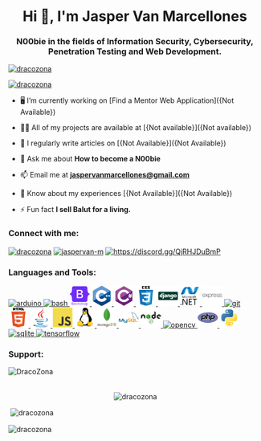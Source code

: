 <h1 align="center">Hi 👋, I'm Jasper Van Marcellones</h1>
<h3 align="center">N00bie in the fields of Information Security, Cybersecurity, Penetration Testing and Web Development.</h3>

<p align="left"> <a href="https://github.com/ryo-ma/github-profile-trophy"><img src="https://github-profile-trophy.vercel.app/?username=dracozona" alt="dracozona" /></a> </p>

<p align="left"> <a href="https://twitter.com/dracozona" target="blank"><img src="https://img.shields.io/twitter/follow/dracozona?logo=twitter&style=for-the-badge" alt="dracozona" /></a> </p>

- 🖥️ I’m currently working on [Find a Mentor Web Application]({Not Available})

- 👨‍💻 All of my projects are available at [{Not available}]({Not available})

- 📝 I regularly write articles on [{Not Available}]({Not Available})

- 💬 Ask me about **How to become a N00bie**

- 📫 Email me at **jaspervanmarcellones@gmail.com**

- 📄 Know about my experiences [{Not Available}]({Not Available})

- ⚡ Fun fact **I sell Balut for a living.**

<h3 align="left">Connect with me:</h3>
<p align="left">
<a href="https://twitter.com/dracozona" target="blank"><img align="center" src="https://cdn.jsdelivr.net/npm/simple-icons@3.0.1/icons/twitter.svg" alt="dracozona" height="30" width="40" /></a>
<a href="https://linkedin.com/in/jaspervan-m" target="blank"><img align="center" src="https://cdn.jsdelivr.net/npm/simple-icons@3.0.1/icons/linkedin.svg" alt="jaspervan-m" height="30" width="40" /></a>
<a href="https://discord.gg/https://discord.gg/QjRHJDuBmP" target="blank"><img align="center" src="https://cdn.jsdelivr.net/npm/simple-icons@3.0.1/icons/discord.svg" alt="https://discord.gg/QjRHJDuBmP" height="30" width="40" /></a>
</p>

<h3 align="left">Languages and Tools:</h3>
<p align="left"> <a href="https://www.arduino.cc/" target="_blank"> <img src="https://cdn.worldvectorlogo.com/logos/arduino-1.svg" alt="arduino" width="40" height="40"/> </a> <a href="https://www.gnu.org/software/bash/" target="_blank"> <img src="https://www.vectorlogo.zone/logos/gnu_bash/gnu_bash-icon.svg" alt="bash" width="40" height="40"/> </a> <a href="https://getbootstrap.com" target="_blank"> <img src="https://raw.githubusercontent.com/devicons/devicon/master/icons/bootstrap/bootstrap-plain-wordmark.svg" alt="bootstrap" width="40" height="40"/> </a> <a href="https://www.w3schools.com/cpp/" target="_blank"> <img src="https://raw.githubusercontent.com/devicons/devicon/master/icons/cplusplus/cplusplus-original.svg" alt="cplusplus" width="40" height="40"/> </a> <a href="https://www.w3schools.com/cs/" target="_blank"> <img src="https://raw.githubusercontent.com/devicons/devicon/master/icons/csharp/csharp-original.svg" alt="csharp" width="40" height="40"/> </a> <a href="https://www.w3schools.com/css/" target="_blank"> <img src="https://raw.githubusercontent.com/devicons/devicon/master/icons/css3/css3-original-wordmark.svg" alt="css3" width="40" height="40"/> </a> <a href="https://www.djangoproject.com/" target="_blank"> <img src="https://raw.githubusercontent.com/devicons/devicon/master/icons/django/django-original.svg" alt="django" width="40" height="40"/> </a> <a href="https://dotnet.microsoft.com/" target="_blank"> <img src="https://raw.githubusercontent.com/devicons/devicon/master/icons/dot-net/dot-net-original-wordmark.svg" alt="dotnet" width="40" height="40"/> </a> <a href="https://expressjs.com" target="_blank"> <img src="https://raw.githubusercontent.com/devicons/devicon/master/icons/express/express-original-wordmark.svg" alt="express" width="40" height="40"/> </a> <a href="https://git-scm.com/" target="_blank"> <img src="https://www.vectorlogo.zone/logos/git-scm/git-scm-icon.svg" alt="git" width="40" height="40"/> </a> <a href="https://www.w3.org/html/" target="_blank"> <img src="https://raw.githubusercontent.com/devicons/devicon/master/icons/html5/html5-original-wordmark.svg" alt="html5" width="40" height="40"/> </a> <a href="https://www.java.com" target="_blank"> <img src="https://raw.githubusercontent.com/devicons/devicon/master/icons/java/java-original.svg" alt="java" width="40" height="40"/> </a> <a href="https://developer.mozilla.org/en-US/docs/Web/JavaScript" target="_blank"> <img src="https://raw.githubusercontent.com/devicons/devicon/master/icons/javascript/javascript-original.svg" alt="javascript" width="40" height="40"/> </a> <a href="https://www.linux.org/" target="_blank"> <img src="https://raw.githubusercontent.com/devicons/devicon/master/icons/linux/linux-original.svg" alt="linux" width="40" height="40"/> </a> <a href="https://www.mongodb.com/" target="_blank"> <img src="https://raw.githubusercontent.com/devicons/devicon/master/icons/mongodb/mongodb-original-wordmark.svg" alt="mongodb" width="40" height="40"/> </a> <a href="https://www.mysql.com/" target="_blank"> <img src="https://raw.githubusercontent.com/devicons/devicon/master/icons/mysql/mysql-original-wordmark.svg" alt="mysql" width="40" height="40"/> </a> <a href="https://nodejs.org" target="_blank"> <img src="https://raw.githubusercontent.com/devicons/devicon/master/icons/nodejs/nodejs-original-wordmark.svg" alt="nodejs" width="40" height="40"/> </a> <a href="https://opencv.org/" target="_blank"> <img src="https://www.vectorlogo.zone/logos/opencv/opencv-icon.svg" alt="opencv" width="40" height="40"/> </a> <a href="https://www.php.net" target="_blank"> <img src="https://raw.githubusercontent.com/devicons/devicon/master/icons/php/php-original.svg" alt="php" width="40" height="40"/> </a> <a href="https://www.python.org" target="_blank"> <img src="https://raw.githubusercontent.com/devicons/devicon/master/icons/python/python-original.svg" alt="python" width="40" height="40"/> </a> <a href="https://www.sqlite.org/" target="_blank"> <img src="https://www.vectorlogo.zone/logos/sqlite/sqlite-icon.svg" alt="sqlite" width="40" height="40"/> </a> <a href="https://www.tensorflow.org" target="_blank"> <img src="https://www.vectorlogo.zone/logos/tensorflow/tensorflow-icon.svg" alt="tensorflow" width="40" height="40"/> </a> </p>


<h3 align="left">Support:</h3>
<p><a href="https://www.buymeacoffee.com/DracoZona"> <img align="left" src="https://cdn.buymeacoffee.com/buttons/v2/default-yellow.png" height="50" width="210" alt="DracoZona" /></a></p><br><br>

<p><img align="center" src="https://github-readme-stats.vercel.app/api/top-langs?username=dracozona&show_icons=true&locale=en&layout=compact" alt="dracozona" /></p>

<p>&nbsp;<img align="center" src="https://github-readme-stats.vercel.app/api?username=dracozona&show_icons=true&locale=en" alt="dracozona" /></p>

<p><img align="center" src="https://github-readme-streak-stats.herokuapp.com/?user=dracozona&" alt="dracozona" /></p>

